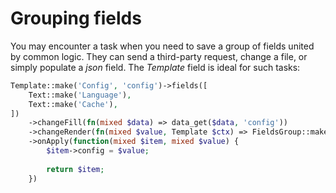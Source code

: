 # Grouping fields

You may encounter a task when you need to save a group of fields united by common logic. 
They can send a third-party request, change a file, or simply populate a *json* field. The *Template* field is ideal for such tasks:
```php
Template::make('Config', 'config')->fields([
    Text::make('Language'),
    Text::make('Cache'),
])
    ->changeFill(fn(mixed $data) => data_get($data, 'config'))
    ->changeRender(fn(mixed $value, Template $ctx) => FieldsGroup::make($ctx->getPreparedFields())->fill($value))
    ->onApply(function(mixed $item, mixed $value) {
        $item->config = $value;
        
        return $item;
    })
```